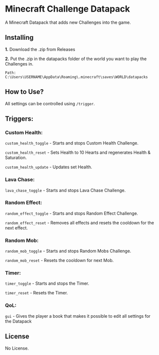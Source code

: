 # Minecraft Challenge Datapack

A Minecraft Datapack that adds new Challenges into the game.

## Installing

**1.** Download the .zip from Releases

**2.** Put the .zip in the datapacks folder of the world you want to play the Challenges in.

    Path: C:\Users\USERNAME\AppData\Roaming\.minecraft\saves\WORLD\datapacks
    
    
## How to Use?

All settings can be controlled using `/trigger`.

## Triggers:

### Custom Health:

`custom_health_toggle`      -   Starts and stops Custom Health Challenge.

`custom_health_reset`       -   Sets Health to 10 Hearts and regenerates Health & Saturation.

`custom_health_update`      -   Updates set Health.

### Lava Chase:

`lava_chase_toggle`         -   Starts and stops Lava Chase Challenge.

### Random Effect:

`random_effect_toggle`   -   Starts and stops Random Effect Challenge.

`random_effect_reset`    -   Removes all effects and resets the cooldown for the next effect.

### Random Mob:

`random_mob_toggle`         -   Starts and stops Random Mobs Challenge.

`random_mob_reset`          -   Resets the cooldown for next Mob.

### Timer:

`timer_toggle`              -   Starts and stops the Timer.

`timer_reset`               -   Resets the Timer.

### QoL:

`gui`                       -   Gives the player a book that makes it possible to edit all settings for the Datapack

## License

No License.

